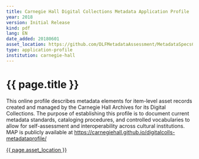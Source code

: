 ```yaml
---
title: Carnegie Hall Digital Collections Metadata Application Profile
year: 2018
version: Initial Release
kind: pdf
lang: EN
date_added: 20180601
asset_location: https://github.com/DLFMetadataAssessment/MetadataSpecsClearinghouse/blob/master/assets/data/carnegie-hall.pdf
type: application-profile
institution: carnegie-hall
---
```


<h1>{{ page.title }}</h1>

This online profile describes metadata elements for item-level asset records created and managed by the Carnegie Hall Archives for its Digital Collections. The purpose of establishing this profile is to document current metadata standards, cataloging procedures, and controlled vocabularies to allow for self-assessment and interoperability across cultural institutions. MAP is publicly available at https://carnegiehall.github.io/digitalcolls-metadataprofile/

<a href="{{ page.asset_location }}">{{ page.asset_location }}</a>